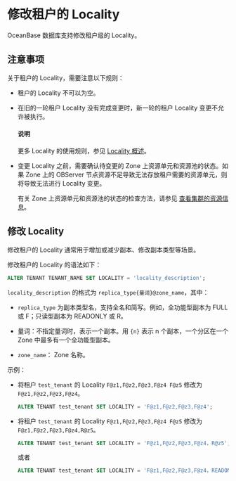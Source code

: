 # 修改租户的 Locality

OceanBase 数据库支持修改租户级的 Locality。

## 注意事项

关于租户的 Locality，需要注意以下规则：

* 租户的 Locality 不可以为空。

* 在旧的一轮租户 Locality 没有完成变更时，新一轮的租户 Locality 变更不允许被执行。

  <main id="notice" type='explain'>
  <h4>说明</h4>
  <p>更多 Locality 的使用规则，参见 <a href="1.tenant-locality-overview.md">Locality 概述</a>。</p>
  </main>

* 变更 Locality 之前，需要确认待变更的 Zone 上资源单元和资源池的状态。如果 Zone 上的 OBServer 节点资源不足导致无法存放租户需要的资源单元，则将导致无法进行 Locality 变更。

  有关 Zone 上资源单元和资源池的状态的检查方法，请参见 [查看集群的资源信息](../../2.basic-database-management/1.manage-clusters/10.view-the-resource-information-of-a-cluster.md)。

## 修改 Locality

修改租户的 Locality 通常用于增加或减少副本、修改副本类型等场景。

修改租户的 Locality 的语法如下：

```sql
ALTER TENANT TENANT_NAME SET LOCALITY = 'locality_description';
```

`locality_description` 的格式为 `replica_type{量词}@zone_name`，其中：

* `replica_type` 为副本类型名，支持全名和简写。例如，全功能型副本为 FULL 或 F；只读型副本为 READONLY 或 R。

* 量词：不指定量词时，表示一个副本。用 `{n}` 表示 n 个副本，一个分区在一个 Zone 中最多有一个全功能型副本。

* `zone_name`： Zone 名称。

示例：

* 将租户 `test_tenant` 的 Locality `F@z1,F@z2,F@z3,F@z4 F@z5` 修改为 `F@z1,F@z2,F@z3,F@z4`。

  ```sql
  ALTER TENANT test_tenant SET LOCALITY = 'F@z1,F@z2,F@z3,F@z4';
  ```

* 将租户 `test_tenant` 的 Locality `F@z1,F@z2,F@z3,F@z4 F@z5` 修改为 `F@z1,F@z2,F@z3,F@z4,R@z5`。

  ```sql
  ALTER TENANT test_tenant SET LOCALITY = 'F@z1,F@z2,F@z3,F@z4，R@z5';
  ```

  或者

  ```sql
  ALTER TENANT test_tenant SET LOCALITY = 'F@z1,F@z2,F@z3,F@z4，READONLY@z5';
  ```
